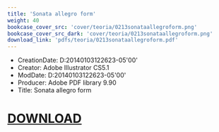```yaml
---
title: 'Sonata allegro form'
weight: 40
bookcase_cover_src: 'cover/teoria/0213sonataallegroform.png'
bookcase_cover_src_dark: 'cover/teoria/0213sonataallegroform.png'
download_link: 'pdfs/teoria/0213sonataallegroform.pdf'
---
```


- CreationDate: D:20140103122623-05'00'
- Creator: Adobe Illustrator CS5.1
- ModDate: D:20140103122623-05'00'
- Producer: Adobe PDF library 9.90
- Title: Sonata allegro form
# [DOWNLOAD](/pdfs/teoria/0213sonataallegroform.pdf)
